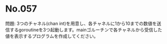 # No.057

問題: 3つのチャネル(chan int)を用意し、各チャネルに1から10までの数値を送信するgoroutineを3つ起動します。mainゴルーチンで各チャネルから受信した値を表示するプログラムを作成してください。
